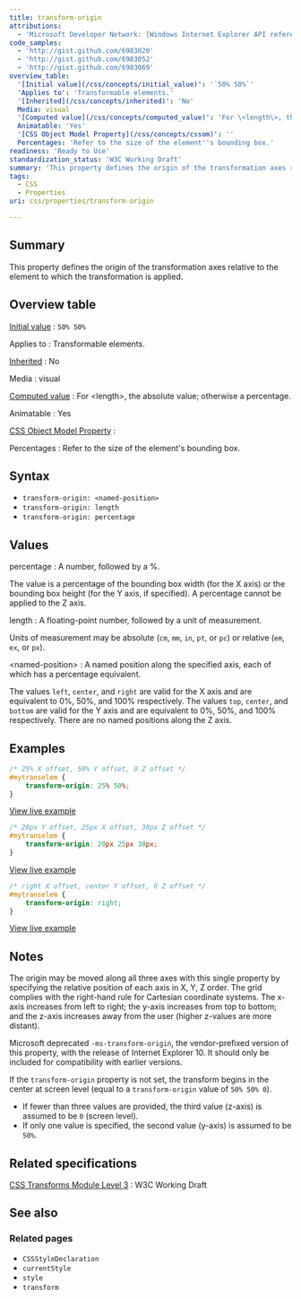 ```yaml
---
title: transform-origin
attributions:
  - 'Microsoft Developer Network: [Windows Internet Explorer API reference Article](http://msdn.microsoft.com/en-us/library/ie/hh828809%28v=vs.85%29.aspx)'
code_samples:
  - 'http://gist.github.com/6983020'
  - 'http://gist.github.com/6983052'
  - 'http://gist.github.com/6983069'
overview_table:
  '[Initial value](/css/concepts/initial_value)': '`50% 50%`'
  'Applies to': 'Transformable elements.'
  '[Inherited](/css/concepts/inherited)': 'No'
  Media: visual
  '[Computed value](/css/concepts/computed_value)': 'For \<length\>, the absolute value; otherwise a percentage.'
  Animatable: 'Yes'
  '[CSS Object Model Property](/css/concepts/cssom)': ''
  Percentages: 'Refer to the size of the element''s bounding box.'
readiness: 'Ready to Use'
standardization_status: 'W3C Working Draft'
summary: 'This property defines the origin of the transformation axes relative to the element to which the transformation is applied.'
tags:
  - CSS
  - Properties
uri: css/properties/transform-origin

---
```

## Summary

This property defines the origin of the transformation axes relative to the element to which the transformation is applied.

## Overview table

[Initial value](/css/concepts/initial_value)
:   `50% 50%`

Applies to
:   Transformable elements.

[Inherited](/css/concepts/inherited)
:   No

Media
:   visual

[Computed value](/css/concepts/computed_value)
:   For \<length\>, the absolute value; otherwise a percentage.

Animatable
:   Yes

[CSS Object Model Property](/css/concepts/cssom)
:

Percentages
:   Refer to the size of the element's bounding box.

## Syntax

-   `transform-origin: <named-position>`
-   `transform-origin: length`
-   `transform-origin: percentage`

## Values

percentage
:   A number, followed by a %.

The value is a percentage of the bounding box width (for the X axis) or the bounding box height (for the Y axis, if specified). A percentage cannot be applied to the Z axis.

length
:   A floating-point number, followed by a unit of measurement.

Units of measurement may be absolute (`cm`, `mm`, `in`, `pt`, or `pc`) or relative (`em`, `ex`, or `px`).

\<named-position\>
:   A named position along the specified axis, each of which has a percentage equivalent.

The values `left`, `center`, and `right` are valid for the X axis and are equivalent to 0%, 50%, and 100% respectively. The values `top`, `center`, and `bottom` are valid for the Y axis and are equivalent to 0%, 50%, and 100% respectively. There are no named positions along the Z axis.

## Examples

``` css
/* 25% X offset, 50% Y offset, 0 Z offset */
#mytranselem {
    transform-origin: 25% 50%;
}
```

[View live example](http://code.webplatform.org/gist/6983020)

``` css
/* 20px Y offset, 25px X offset, 30px Z offset */
#mytranselem {
    transform-origin: 20px 25px 30px;
}
```

[View live example](http://code.webplatform.org/gist/6983052)

``` css
/* right X offset, center Y offset, 0 Z offset */
#mytranselem {
    transform-origin: right;
}
```

[View live example](http://code.webplatform.org/gist/6983069)

## Notes

The origin may be moved along all three axes with this single property by specifying the relative position of each axis in X, Y, Z order. The grid complies with the right-hand rule for Cartesian coordinate systems. The x-axis increases from left to right; the y-axis increases from top to bottom; and the z-axis increases away from the user (higher z-values are more distant).

Microsoft deprecated `-ms-transform-origin`, the vendor-prefixed version of this property, with the release of Internet Explorer 10. It should only be included for compatibility with earlier versions.

If the `transform-origin` property is not set, the transform begins in the center at screen level (equal to a `transform-origin` value of `50% 50% 0`).

-   If fewer than three values are provided, the third value (z-axis) is assumed to be `0` (screen level).
-   If only one value is specified, the second value (y-axis) is assumed to be `50%`.

## Related specifications

[CSS Transforms Module Level 3](http://www.w3.org/TR/css3-transforms)
:   W3C Working Draft

## See also

### Related pages

-   `CSSStyleDeclaration`
-   `currentStyle`
-   `style`
-   `transform`
